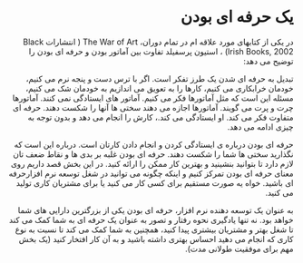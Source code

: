<div dir="rtl">

<h1> یک حرفه ای بودن</h1>
  <p>
در یکی از کتابهای مورد علاقه ام در تمام دوران، The War of Art ( انتشارات Black Irish Books, 2002) ، استیون پرسفیلد تفاوت بین آماتور بودن و حرفه ای بودن را توضیح می دهد:
  </p>

<blockqoute>
 تبدیل به حرفه ای شدن یک طرز تفکر است. اگر با ترس دست و پنجه نرم می کنیم، خودمان خرابکاری می کنیم، کارها را به تعویق می اندازیم به خودمان شک می کنیم، مسئله این است که مثل آماتورها فکر می کنیم. آماتور های ایستادگی نمی کنند. آماتورها چرت و پرت می گویند. آماتورها اجازه می دهند سختی ها آنها را شکست دهند. حرفه ای متفاوت فکر می کند. او ایستادگی می کند.، کارش را انجام می دهد و بدون توجه به چیزی ادامه می دهد.

</blockqoute>

  <p>
حرفه ای بودن درباره ی ایستادگی کردن و انجام دادن کارتان است. درباره این است که نگذارید سختی ها شما را شکست دهند. حرفه ای بودن غلبه بر بدی ها و نقاط ضعف تان لازم دارد تا بتوانید بنشینید و بهترین کار ممکن را ارائه کنید.
در این بخش قصد داریم روی معنای حرفه ای بودن تمرکز کنیم و اینکه چگونه می توانید در شغل توسعه نرم افزارحرفه ای باشید. خواه یه صورت مستقیم برای کسی کار می کنید یا برای مشتریان کاری تولید می کنید.

  </p>
    <p>

به عنوان یک توسعه دهنده نرم افزار، حرفه ای بودن یکی از بزرگترین دارایی های شما خواهد بود. نه تنها یادگیری نحوه رفتار و تصور به عنوان یک حرفه ای به شما کمک می کند تا شغل بهتر و مشتریان بیشتری پیدا کنید، همچنین به شما کمک می کند تا نسبت به نوع کاری که انجام می دهید احساس بهتری داشته باشید و به آن کار افتخار کنید (یک بخش مهم برای موفقیت طولانی مدت).

  </p>
</div>
